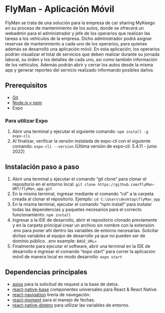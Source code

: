 # FlyMan - Aplicación Móvil

FlyMan se trata de una solución para la empresa de car sharing MyKeego en su proceso de mantenimiento de los autos, donde se ofrecerá un webadmin para el administrador y jefe de los operarios que realizan las tareas a los vehículos de la empresa. Dicho administrador podrá asignar reservas de mantenimiento a cada uno de los operarios, para quienes además se desarrolló una aplicación móvil. En esta aplicación, los operarios podrán visualizar el total de servicios que deben realizar durante su jornada laboral, su órden y los detalles de cada uno, así como también
información de los vehículos. Además podrán abrir y cerrar los autos desde la misma app y generar reportes del servicio realizado informando posibles daños.


## Prerequisitos
- [Git](https://git-scm.com/downloads)
- [Node.js y npm](https://nodejs.org/en/download/)
- Expo

### Para utilizar Expo
1) Abrir una terminal y ejecutar el siguiente comando: 
```npm install -g expo-cli```
2) Al finalizar, verificar la versión instalada de expo-cli con el siguiente comando:
```expo-cli --version``` (Última versión de expo-cli: 5.4.11 - junio 2022)


## Instalación paso a paso
1) Abrir una terminal y ejecutar el comando “git clone” para clonar el repositorio en el
entorno local: 
```git clone https://github.com/FlyMan-ORT/flyMan_app.git```
2) En la misma terminal, ingresar mediante el comando “cd” a la carpeta creada al clonar el repositorio. 
Ejemplo: ```cd C:\Users\desktop\flyMan_app```
3) En la misma terminal, ejecutar el comando “npm install” para instalar todas las
dependencias y paquetes necesarios para el correcto funcionamiento: 
```npm install```
4) Ingresar a la IDE de desarrollo, abrir el repositorio clonado previamente y en la
carpeta principal crear un archivo sin nombre con la extensión .env para poner ahí
dentro las variables de entorno necesarias. Solicitar dichas variables al equipo de
desarrollo ya que no pueden ser de dominio público.
.env example:
```BASE_URL=```
5) Finalmente para ejecutar el software, abrir una terminal en la IDE de desarrollo e
ingresar el comando “expo start” para correr la aplicacion móvil de manera local en modo desarrollo:
```expo start```


## Dependencias principales
- [axios](https://github.com/axios/axios) para la solicitud de request a la base de datos.
- [react-native-base](https://github.com/GeekyAnts/NativeBase#readme) componentes universales para React & React Native.
- [react-navigation](https://github.com/react-navigation/react-navigation#readme) lireria de navegación.
- [react-moment](https://github.com/headzoo/react-moment#readme) para el manejo de fechas.
- [react-native-dotenv](https://github.com/goatandsheep/react-native-dotenv#readme) para utilizar las variables de entorno.
